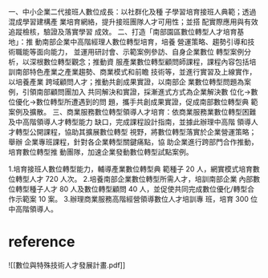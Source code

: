一、中小企業二代接班人數位成長：以社群化及種 子學習培育接班人典範；透過混成學習建構產 業培育網絡，提升接班團隊人才可用性；並搭 配實際應用與有效追蹤檢核，驗證及落實學習 成效。 
二、打造「南部園區數位轉型人才培育基地」：推 動南部企業中高階經理人數位轉型培育，培養 營運策略、趨勢引導和技術職能等面向能力， 並運用研討會、示範案例參訪、自身企業數位 轉型案例分析，以深根數位轉型觀念；推動資 服產業數位轉型顧問師課程，課程內容包括培 訓南部特色產業之產業趨勢、商業模式和前瞻 技術等，並進行實習及上線實作，以培養產業 跨域顧問人才；推動共創成果實證，以南部企 業數位轉型問題為案例，引領南部顧問團加入 共同解決和實證，採漸進式方式為企業解決數 位化→數位優化→數位轉型所遭遇到的問 題，攜手共創成果實證，促成南部數位轉型典 範案例及擴散。 
三、商業服務數位轉型領導人才培育：依商業服務業數位轉型困難及中高階領導人才轉型能力 缺口，完成課程設計指南，並據此辦理中高階 領導人才轉型公開課程，協助其擴展數位轉型 視野，將數位轉型落實於企業營運策略；舉辦 企業專班課程，針對各企業轉型關鍵痛點，協 助企業進行跨部門合作推動，培育數位轉型推 動團隊，加速企業發動數位轉型試點案例。

1.培育接班人數位轉型能力，輔導產業數位轉型典 範種子 20 人，網實模式培育數位轉型人才 720 人次。 2.培養南部企業數位轉型所需人才，培訓南部企業 內部數位轉型種子人才 80 人及數位轉型顧問 40 人，並促使共同完成數位優化/轉型合作示範案 10 案。 3.辦理商業服務高階經營領導數位人才培訓專 班，培育 300 位中高階領導人。

# reference
![[數位與特殊技術人才發展計畫.pdf]]



